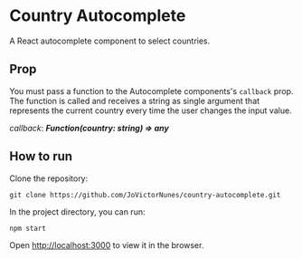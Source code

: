 # Country Autocomplete

A React autocomplete component to select countries.

## Prop

You must pass a function to the Autocomplete components's `callback` prop. The function is called and receives a string as single argument that represents the current country every time the user changes the input value.

*callback*: ***Function(country: string) => any***

## How to run

Clone the repository:

`git clone https://github.com/JoVictorNunes/country-autocomplete.git`

In the project directory, you can run:

`npm start`

Open [http://localhost:3000](http://localhost:3000) to view it in the browser.
